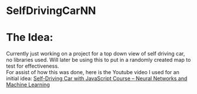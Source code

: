 # SelfDrivingCarNN

<h1>The Idea:</h1>

Currently just working on a project for a top down view of self driving car, no libraries used.  Will later be using this to put in a randomly created
map to test for effectiveness. <br/>
For assist of how this was done, here is the Youtube video I used for an initial idea: <a href="https://www.youtube.com/watch?v=Rs_rAxEsAvI">Self-Driving Car with JavaScript Course – Neural Networks and Machine Learning</a>
